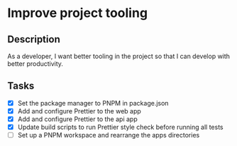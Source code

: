 # Improve project tooling

## Description
As a developer, I want better tooling in the project so that I can develop with better productivity.

## Tasks
 - [x] Set the package manager to PNPM in package.json
 - [x] Add and configure Prettier to the web app
 - [x] Add and configure Prettier to the api app
 - [x] Update build scripts to run Prettier style check before running all tests
 - [ ] Set up a PNPM workspace and rearrange the apps directories
